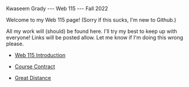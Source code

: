 Kwaseem Grady --- Web 115 --- Fall 2022

Welcome to my Web 115 page! (Sorry if this sucks, I'm new to Github.)

All my work will (should) be found here. I'll try my best to keep up with everyone! Links will
be posted allow. Let me know if I'm doing this wrong please.

+ [Web 115 Introduction](https://kgrady689.github.io/index/web115/intro/introduction.html)

+ [Course Contract](https://kgrady689.github.io/index/web115/coursecontract.html)

+ [Great Distance](https://kgrady689.github.io/index/web115/greatdistance/home.htm)
